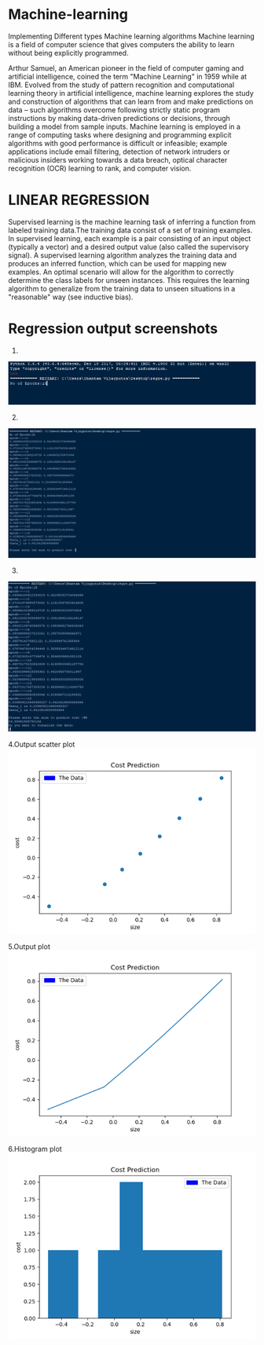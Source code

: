 # Machine-learning
Implementing Different types Machine learning algorithms
Machine learning is a field of computer science that gives computers the ability to learn without being explicitly programmed.

Arthur Samuel, an American pioneer in the field of computer gaming and artificial intelligence, coined the term "Machine Learning" in 1959 while at IBM. Evolved from the study of pattern recognition and computational learning theory in artificial intelligence, machine learning explores the study and construction of algorithms that can learn from and make predictions on data – such algorithms overcome following strictly static program instructions by making data-driven predictions or decisions, through building a model from sample inputs. Machine learning is employed in a range of computing tasks where designing and programming explicit algorithms with good performance is difficult or infeasible; example applications include email filtering, detection of network intruders or malicious insiders working towards a data breach, optical character recognition (OCR) learning to rank, and computer vision.


# LINEAR REGRESSION
Supervised learning is the machine learning task of inferring a function from labeled training data.The training data consist of a set of training examples. In supervised learning, each example is a pair consisting of an input object (typically a vector) and a desired output value (also called the supervisory signal). A supervised learning algorithm analyzes the training data and produces an inferred function, which can be used for mapping new examples. An optimal scenario will allow for the algorithm to correctly determine the class labels for unseen instances. This requires the learning algorithm to generalize from the training data to unseen situations in a "reasonable" way (see inductive bias).

# Regression output screenshots

1.
![alt tag](https://github.com/vshantam/Machine-learning/blob/master/images/Capture1.PNG)

2.
![alt tag](https://github.com/vshantam/Machine-learning/blob/master/images/Capture2.PNG)

3.
![alt tag](https://github.com/vshantam/Machine-learning/blob/master/images/Capture3.PNG)

4.Output scatter plot           
![alt tag](https://github.com/vshantam/Machine-learning/blob/master/images/Figure_1.png)

5.Output plot                              
![alt tag](https://github.com/vshantam/Machine-learning/blob/master/images/Figure_2.png)

6.Histogram plot                  
![alt tag](https://github.com/vshantam/Machine-learning/blob/master/images/Figure_3.png)





